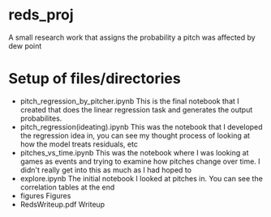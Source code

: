 # reds_proj
A small research work that assigns the probability a pitch was affected by dew point

# Setup of files/directories
- pitch_regression_by_pitcher.ipynb
        This is the final notebook that I created that does the linear regression task and generates the output probabilites.
- pitch_regression(ideating).ipynb
        This was the notebook that I developed the regression idea in, you can see my thought process of looking at how the model treats residuals, etc
- pitches_vs_time.ipynb
        This was the notebook where I was looking at games as events and trying to examine how pitches change over time. I didn't really get into this as much as I had hoped to
- explore.ipynb
        The initial notebook I looked at pitches in. You can see the correlation tables at the end
- figures
        Figures
- RedsWriteup.pdf
        Writeup
